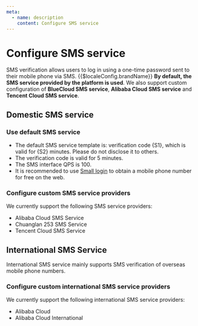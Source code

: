 ```yaml
---
meta:
  - name: description
    content: Configure SMS service
---
```


# Configure SMS service

<LastUpdated/>

SMS verification allows users to log in using a one-time password sent to their mobile phone via SMS. {{$localeConfig.brandName}} **By default, the SMS service provided by the platform is used**. We also support custom configuration of **BlueCloud SMS service**, **Alibaba Cloud SMS service** and **Tencent Cloud SMS service**.

## Domestic SMS service

### Use default SMS service

- The default SMS service template is: verification code {S1}, which is valid for {S2} minutes. Please do not disclose it to others.
- The verification code is valid for 5 minutes.
- The SMS interface QPS is 100.
- It is recommended to use [Small login](https://www.genauth.ai/verify/) to obtain a mobile phone number for free on the web.

### Configure custom SMS service providers

We currently support the following SMS service providers:

- Alibaba Cloud SMS Service
- Chuanglan 253 SMS Service
- Tencent Cloud SMS Service

<StackSelector snippet="config-sms-provider" selectLabel="Select SMS service provider" :order="['aliyun', '253', 'tencent']"/>

## International SMS Service

International SMS service mainly supports SMS verification of overseas mobile phone numbers.

### Configure custom international SMS service providers

We currently support the following international SMS service providers:

- Alibaba Cloud
- Alibaba Cloud International

<StackSelector snippet="config-int-sms-provider" selectLabel="Select international SMS service provider" :order="['aliyun', 'aliyunInt']"/>
